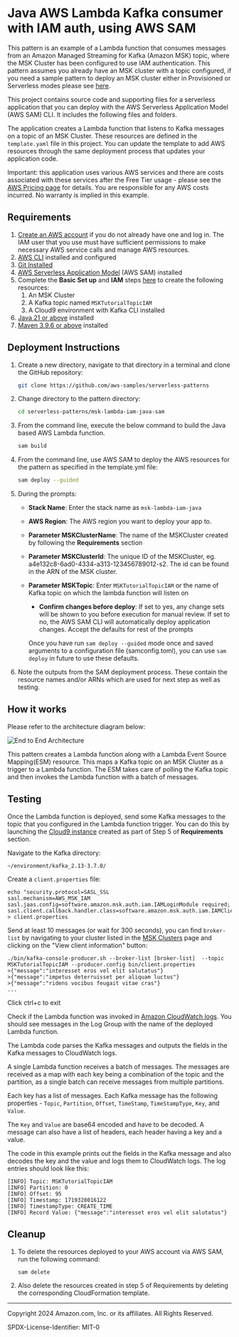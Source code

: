 # Java AWS Lambda Kafka consumer with IAM auth, using AWS SAM

This pattern is an example of a Lambda function that consumes messages from an Amazon Managed Streaming for Kafka (Amazon MSK) topic, where the MSK Cluster has been configured to use IAM authentication. This pattern assumes you already have an MSK cluster with a topic configured, if you need a sample pattern to deploy an MSK cluster either in Provisioned or Serverless modes please see [here](https://github.com/aws-samples/serverless-patterns/tree/main/msk-cfn-sasl-lambda/create-cluster-cfn).

This project contains source code and supporting files for a serverless application that you can deploy with the AWS Serverless Application Model (AWS SAM) CLI. It includes the following files and folders.

The application creates a Lambda function that listens to Kafka messages on a topic of an MSK Cluster. These resources are defined in the `template.yaml` file in this project. You can update the template to add AWS resources through the same deployment process that updates your application code.

Important: this application uses various AWS services and there are costs associated with these services after the Free Tier usage - please see the [AWS Pricing page](https://aws.amazon.com/pricing/) for details. You are responsible for any AWS costs incurred. No warranty is implied in this example.

## Requirements

1. [Create an AWS account](https://portal.aws.amazon.com/gp/aws/developer/registration/index.html) if you do not already have one and log in. The IAM user that you use must have sufficient permissions to make necessary AWS service calls and manage AWS resources.
2. [AWS CLI](https://docs.aws.amazon.com/cli/latest/userguide/install-cliv2.html) installed and configured
3. [Git Installed](https://git-scm.com/book/en/v2/Getting-Started-Installing-Git)
4. [AWS Serverless Application Model](https://docs.aws.amazon.com/serverless-application-model/latest/developerguide/serverless-sam-cli-install.html) (AWS SAM) installed
5. Complete the **Basic Set up** and **IAM** steps [here](https://github.com/aws-samples/serverless-patterns/tree/main/msk-cfn-sasl-lambda/create-cluster-cfn) to create the following resources:
   1. An MSK Cluster 
   2. A Kafka topic named `MSKTutorialTopicIAM`
   3. A Cloud9 environment with Kafka CLI installed
6. [Java 21 or above](https://docs.aws.amazon.com/corretto/latest/corretto-21-ug/downloads-list.html) installed
7. [Maven 3.9.6 or above](https://maven.apache.org/download.cgi) installed

## Deployment Instructions

1. Create a new directory, navigate to that directory in a terminal and clone the GitHub repository:
   ```bash
   git clone https://github.com/aws-samples/serverless-patterns
   ```

2. Change directory to the pattern directory:
   ```bash
   cd serverless-patterns/msk-lambda-iam-java-sam
   ```

3. From the command line, execute the below command to build the Java based AWS Lambda function.
   ```bash
   sam build
   ```

4. From the command line, use AWS SAM to deploy the AWS resources for the pattern as specified in the template.yml file:
   ```bash
   sam deploy --guided
   ```
5. During the prompts:

   * **Stack Name**: Enter the stack name as `msk-lambda-iam-java` 
   * **AWS Region**: The AWS region you want to deploy your app to.
   * **Parameter MSKClusterName**: The name of the MSKCluster created by following the **Requirements** section
   * **Parameter MSKClusterId**: The unique ID of the MSKCluster, eg. a4e132c8-6ad0-4334-a313-123456789012-s2. The id can be found in the ARN of the MSK cluster.
   * **Parameter MSKTopic**: Enter `MSKTutorialTopicIAM` or the name of Kafka topic on which the lambda function will listen on
     * **Confirm changes before deploy**: If set to yes, any change sets will be shown to you before execution for manual review. If set to no, the AWS SAM CLI will automatically deploy application changes.
     Accept the defaults for rest of the prompts
  
     Once you have run `sam deploy --guided` mode once and saved arguments to a configuration file (samconfig.toml), you can use `sam deploy` in future to use these defaults.

6. Note the outputs from the SAM deployment process. These contain the resource names and/or ARNs which are used for next step as well as testing.

## How it works

Please refer to the architecture diagram below:

![End to End Architecture](images/architecture.png)

This pattern creates a Lambda function along with a Lambda Event Source Mapping(ESM) resource. This maps a Kafka topic on an MSK Cluster as a trigger to a Lambda function. The ESM takes care of polling the Kafka topic and then invokes the Lambda function with a batch of messages.

## Testing

Once the Lambda function is deployed, send some Kafka messages to the topic that you configured in the Lambda function trigger. You can do this by launching the [Cloud9 instance](https://console.aws.amazon.com/cloud9control/home) created as part of Step 5 of **Requirements** section.

Navigate to the Kafka directory:

   ```shell
   ~/environment/kafka_2.13-3.7.0/
   ```
Create a `client.properties` file:

```shell
echo "security.protocol=SASL_SSL
sasl.mechanism=AWS_MSK_IAM
sasl.jaas.config=software.amazon.msk.auth.iam.IAMLoginModule required;
sasl.client.callback.handler.class=software.amazon.msk.auth.iam.IAMClientCallbackHandler" > client.properties
```

Send at least 10 messages (or wait for 300 seconds), you can find `broker-list` by navigating to your cluster listed in the [MSK Clusters](https://console.aws.amazon.com/msk/home?#/clusters) page and clicking on the "View client information" button:

```shell
./bin/kafka-console-producer.sh --broker-list [broker-list]  --topic MSKTutorialTopicIAM --producer.config bin/client.properties 
>{"message":"interesset eros vel elit salutatus"}
>{"message":"impetus deterruisset per aliquam luctus"}
>{"message":"ridens vocibus feugait vitae cras"}
...

```
Click ctrl+c to exit

Check if the Lambda function was invoked in [Amazon CloudWatch logs](https://console.aws.amazon.com/cloudwatch/home?#logsV2:log-groups). You should see messages in the Log Group with the name of the deployed Lambda function.

The Lambda code parses the Kafka messages and outputs the fields in the Kafka messages to CloudWatch logs.

A single Lambda function receives a batch of messages. The messages are received as a map with each key being a combination of the topic and the partition, as a single batch can receive messages from multiple partitions.

Each key has a list of messages. Each Kafka message has the following properties - `Topic`, `Partition`, `Offset`, `TimeStamp`, `TimeStampType`, `Key`, and `Value`.

The `Key` and `Value` are base64 encoded and have to be decoded. A message can also have a list of headers, each header having a key and a value.

The code in this example prints out the fields in the Kafka message and also decodes the key and the value and logs them to CloudWatch logs. The log entries should look like this:

```shell
[INFO] Topic: MSKTutorialTopicIAM
[INFO] Partition: 0
[INFO] Offset: 95
[INFO] Timestamp: 1719328016122
[INFO] TimestampType: CREATE_TIME
[INFO] Record Value: {"message":"interesset eros vel elit salutatus"}
```


## Cleanup

1. To delete the resources deployed to your AWS account via AWS SAM, run the following command:
    
    ```bash
    sam delete
    ```

2. Also delete the resources created in step 5 of Requirements by deleting the corresponding CloudFormation template.
---

Copyright 2024 Amazon.com, Inc. or its affiliates. All Rights Reserved.

SPDX-License-Identifier: MIT-0
